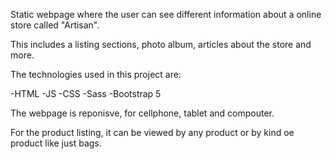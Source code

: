 Static webpage where the user can see different information about a online store called "Artisan".

This includes a listing sections, photo album, articles about the store and more.

The technologies used in this project are: 

-HTML
-JS
-CSS
-Sass
-Bootstrap 5

The webpage is reponisve, for cellphone, tablet and compouter.

For the product listing, it can be viewed by any product or by kind oe product like just bags. 
